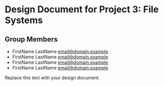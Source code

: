 Design Document for Project 3: File Systems
===========================================

## Group Members

* FirstName LastName <email@domain.example>
* FirstName LastName <email@domain.example>
* FirstName LastName <email@domain.example>
* FirstName LastName <email@domain.example>

Replace this text with your design document.
